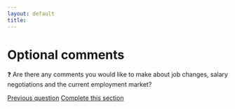 ```yaml
---
layout: default
title: 
---
```


# Optional comments

:question: Are there any comments you would like to make about job changes, salary negotiations and the current employment market?

[Previous question](./C_6_confidence.html)
[Complete this section](../0_intro_basis_main/0_4_main_form.html)